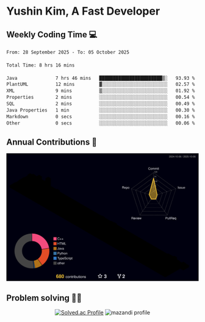 # Yushin Kim, A Fast Developer

## Weekly Coding Time 💻

<!--START_SECTION:waka-->

```txt
From: 28 September 2025 - To: 05 October 2025

Total Time: 8 hrs 16 mins

Java              7 hrs 46 mins   ███████████████████████▒░   93.93 %
PlantUML          12 mins         ▓░░░░░░░░░░░░░░░░░░░░░░░░   02.57 %
XML               9 mins          ▒░░░░░░░░░░░░░░░░░░░░░░░░   01.92 %
Properties        2 mins          ░░░░░░░░░░░░░░░░░░░░░░░░░   00.54 %
SQL               2 mins          ░░░░░░░░░░░░░░░░░░░░░░░░░   00.49 %
Java Properties   1 min           ░░░░░░░░░░░░░░░░░░░░░░░░░   00.30 %
Markdown          0 secs          ░░░░░░░░░░░░░░░░░░░░░░░░░   00.16 %
Other             0 secs          ░░░░░░░░░░░░░░░░░░░░░░░░░   00.06 %
```

<!--END_SECTION:waka-->

## Annual Contributions 🏃

![](./profile-3d-contrib/profile-night-rainbow.svg)

## Problem solving 👨‍💻

<div align="center">

[![Solved.ac Profile](http://mazassumnida.wtf/api/v2/generate_badge?boj=kys010306)](https://solved.ac/kys010306)
![mazandi profile](http://mazandi.herokuapp.com/api?handle=kys010306&theme=dark)

</div>
